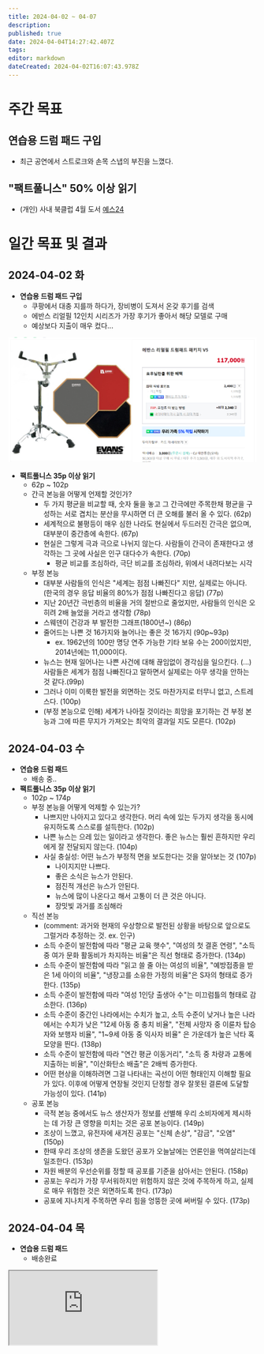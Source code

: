 ```yaml
---
title: 2024-04-02 ~ 04-07
description: 
published: true
date: 2024-04-04T14:27:42.407Z
tags: 
editor: markdown
dateCreated: 2024-04-02T16:07:43.978Z
---
```


# 주간 목표

## 연습용 드럼 패드 구입

- 최근 공연에서 스트로크와 손목 스냅의 부진을 느꼈다.

## "팩트풀니스" 50% 이상 읽기

- (개인) 사내 북클럽 4월 도서 [예스24](https://www.yes24.com/Product/Goods/69724044)

# 일간 목표 및 결과

## 2024-04-02 화

- **연습용 드럼 패드 구입**
  - 쿠팡에서 대충 지를까 하다가, 장비병이 도져서 온갖 후기를 검색
  - 에반스 리얼필 12인치 시리즈가 가장 후기가 좋아서 해당 모델로 구매
  - 예상보다 지출이 매우 컸다...
  
![스크린샷_2024-04-03_011137.png](/스크린샷_2024-04-03_011137.png)

- **팩트풀니스 35p 이상 읽기**
  - 62p ~ 102p
  - 간극 본능을 어떻게 언제할 것인가?
    - 두 가지 평균을 비교할 때, 숫자 둘을 놓고 그 간극에만 주목한채 평균을 구성하는 서로 겹치는 분산을 무시하면 더 큰 오해를 불러 올 수 있다. (62p)
    - 세계적으로 불평등이 매우 심한 나라도 현실에서 두드러진 간극은 없으며, 대부분이 중간층에 속한다. (67p)
    - 현실은 그렇게 극과 극으로 나뉘지 않는다. 사람들이 간극이 존재한다고 생각하는 그 곳에 사실은 인구 대다수가 속한다. (70p)
      - 평균 비교를 조심하라, 극단 비교를 조심하라, 위에서 내려다보는 시각
  - 부정 본능
    - 대부분 사람들의 인식은 "세계는 점점 나빠진다" 지만, 실제로는 아니다. (한국의 경우 응답 비율의 80%가 점점 나빠진다고 응답) (77p)
    - 지난 20년간 극빈층의 비율을 거의 절반으로 줄었지만, 사람들의 인식은 오히려 2배 늘었을 거라고 생각함 (78p)
    - 스웨덴이 건강과 부 발전한 그래프(1800년~) (86p)
    - 줄어드는 나쁜 것 16가지와 늘어나는 좋은 것 16가지 (90p~93p)
      - ex. 1962년의 100만 명당 연주 가능한 기타 보유 수는 200이었지만, 2014년에는 11,000이다.
    - 뉴스는 현재 일어나는 나쁜 사건에 대해 끊임없이 경각심을 일으킨다. (...) 사람들은 세계가 점점 나빠진다고 말하면서 실제로는 아무 생각을 안하는 것 같다.(99p)
    - 그러나 이미 이룩한 발전을 외면하는 것도 마찬가지로 터무니 없고, 스트레스다. (100p)
    - (부정 본능으로 인해) 세계가 나아질 것이라는 희망을 포기하는 건 부정 본능과 그에 따른 무지가 가져오는 최악의 결과일 지도 모른다. (102p)

## 2024-04-03 수

- **연습용 드럼 패드**
  - 배송 중..
- **팩트풀니스 35p 이상 읽기**
  - 102p ~ 174p
  - 부정 본능을 어떻게 억제할 수 있는가?
    - 나쁘지만 나아지고 있다고 생각한다. 머리 속에 있는 두가지 생각을 동시에 유지하도록 스스로를 설득한다. (102p)
    - 나쁜 뉴스는 으레 있는 일이라고 생각한다. 좋은 뉴스는 훨씬 흔하지만 우리에게 잘 전달되지 않는다. (104p)
    - 사실 충실성: 어떤 뉴스가 부정적 면을 보도한다는 것을 알아보는 것 (107p)
      - 나이지지만 나쁘다.
      - 좋은 소식은 뉴스가 안된다.
      - 점진적 개선은 뉴스가 안된다.
      - 뉴스에 많이 나온다고 해서 고통이 더 큰 것은 아니다.
      - 장밋빛 과거를 조심해라
  - 직선 본능
    - (comment: 과거와 현재의 우상향으로 발전된 상황을 바탕으로 앞으로도 그럴거라 추정하는 것. ex. 인구)
    - 소득 수준이 발전함에 따라 "평균 교육 햇수", "여성의 첫 결혼 연령", "소득 중 여가 문화 활동비가 차지하는 비율"은 직선 형태로 증가한다. (134p)
    - 소득 수준이 발전함에 따라 "읽고 쓸 줄 아는 여성의 비율", "예방접종을 받은 1세 아이의 비율", "냉장고를 소유한 가정의 비율"은 S자의 형태로 증가한다. (135p)
    - 소득 수준이 발전함에 따라 "여성 1인당 출생아 수"는 미끄럼틀의 형태로 감소한다. (136p)
    - 소득 수준이 중간인 나라에서는 수치가 높고, 소득 수준이 낮거나 높은 나라에서는 수치가 낮은 "12세 아동 중 충치 비율", "전체 사망자 중 이륜차 탑승자와 보행자 비율", "1~9세 아동 중 익사자 비율" 은 가운데가 높은 낙타 혹 모양을 띈다. (138p)
    - 소득 수준이 발전함에 따라 "연간 평균 이동거리", "소득 중 차량과 교통에 지출하는 비율", "이산화탄소 배출"은 2배씩 증가한다.
    - 어떤 현상을 이해하려면 그걸 나타내는 곡선이 어떤 형태인지 이해할 필요가 있다. 이후에 어떻게 연장될 것인지 단정할 경우 잘못된 결론에 도달할 가능성이 있다. (141p)
  - 공포 본능
    - 극적 본능 중에서도 뉴스 생산자가 정보를 선별해 우리 소비자에게 제시하는 데 가장 큰 영향을 미치는 것은 공포 본능이다. (149p)
    - 조상이 느꼈고, 유전자에 새겨진 공포는 "신체 손상", "감금", "오염" (150p)
    - 한때 우리 조상의 생존을 도왔던 공포가 오늘날에는 언론인을 먹여살리는데 일조한다. (153p)
    - 자원 배분의 우선순위를 정할 때 공포를 기준을 삼아서는 안된다. (158p)
    - 공포는 우리가 가장 무서워하지만 위험하지 않은 것에 주목하게 하고, 실제로 매우 위험한 것은 외면하도록 한다. (173p)
    - 공포에 지나치게 주목하면 우리 힘을 엉뚱한 곳에 써버릴 수 있다. (173p)
    
## 2024-04-04 목

- **연습용 드럼 패드**
  - 배송완료

<iframe src='https://www.youtube.com/embed//KwydytgRq-s'></iframe>
    